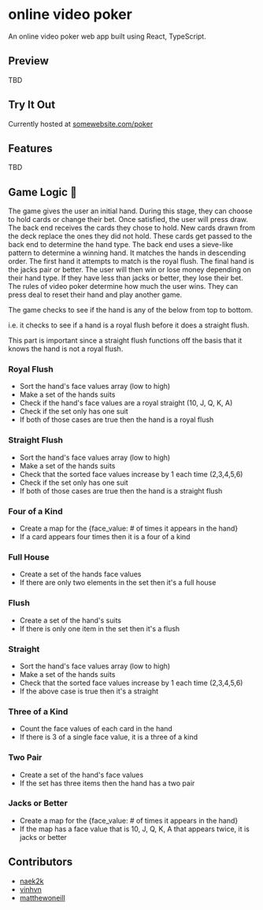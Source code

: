 # online video poker

An online video poker web app built using React, TypeScript.

## Preview

TBD

## Try It Out

Currently hosted at [somewebsite.com/poker](https://naek.ca)

## Features

TBD

## Game Logic 🎴

The game gives the user an initial hand. During this stage, they can choose to hold cards or change their bet. Once satisfied, the user will press draw. The back end receives the cards they chose to hold. New cards drawn from the deck replace the ones they did not hold. These cards get passed to the back end to determine the hand type. The back end uses a sieve-like pattern to determine a winning hand. It matches the hands in descending order. The first hand it attempts to match is the royal flush. The final hand is the jacks pair or better. The user will then win or lose money depending on their hand type. If they have less than jacks or better, they lose their bet. The rules of video poker determine how much the user wins. They can press deal to reset their hand and play another game.

The game checks to see if the hand is any of the below from top to bottom.

i.e. it checks to see if a hand is a royal flush before it does a straight flush.

This part is important since a straight flush functions off the basis that it knows the hand is not a royal flush.


### Royal Flush

- Sort the hand's face values array (low to high)
- Make a set of the hands suits
- Check if the hand's face values are a royal straight (10, J, Q, K, A)
- Check if the set only has one suit
- If both of those cases are true then the hand is a royal flush

### Straight Flush

- Sort the hand's face values array (low to high)
- Make a set of the hands suits
- Check that the sorted face values increase by 1 each time (2,3,4,5,6)
- Check if the set only has one suit
- If both of those cases are true then the hand is a straight flush

### Four of a Kind

- Create a map for the {face_value: # of times it appears in the hand}
- If a card appears four times then it is a four of a kind

### Full House

- Create a set of the hands face values
- If there are only two elements in the set then it's a full house

### Flush

- Create a set of the hand's suits
- If there is only one item in the set then it's a flush

### Straight

- Sort the hand's face values array (low to high)
- Make a set of the hands suits
- Check that the sorted face values increase by 1 each time (2,3,4,5,6)
- If the above case is true then it's a straight

### Three of a Kind

- Count the face values of each card in the hand
- If there is 3 of a single face value, it is a three of a kind

### Two Pair

- Create a set of the hand's face values
- If the set has three items then the hand has a two pair

### Jacks or Better

- Create a map for the {face_value: # of times it appears in the hand}
- If the map has a face value that is 10, J, Q, K, A that appears twice, it is jacks or better

## Contributors

- [naek2k](https://naek.ca)
- [vinhvn](https://vinhnguyen.ca)
- [matthewoneill](https://matthewoneill.ca)
